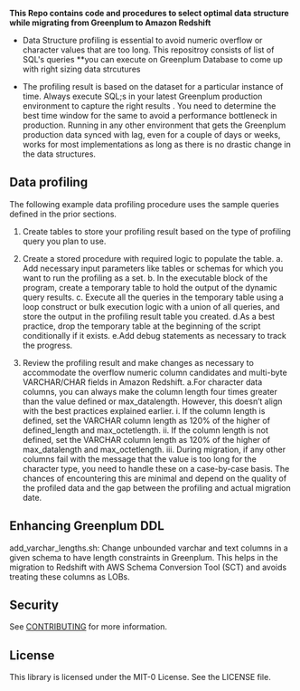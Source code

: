 
**This Repo contains code and procedures to select optimal data structure while migrating from Greenplum to Amazon Redshift**

* Data Structure profiling is essential to avoid numeric overflow or character values that are too long. This repositroy consists of list of SQL's queries **you can execute on Greenplum Database to come up with right sizing data strcutures 

* The profiling result is based on the dataset for a particular instance of time. Always execute SQL;s in your latest Greenplum production environment to capture the right results . You need to determine the best time window for the same to avoid a performance bottleneck in production. Running in any other environment that gets the Greenplum production data synced with lag, even for a couple of days or weeks, works for most implementations as long as there is no drastic change in the data structures.


## Data profiling
The following example data profiling procedure uses the sample queries defined in the prior sections.

1.	Create tables to store your profiling result based on the type of profiling query you plan to use.
2.	Create a stored procedure with required logic to populate the table.
    a. Add necessary input parameters like tables or schemas for which you want to run the profiling as a set. 
    b. In the executable block of the program, create a temporary table to hold the output of the dynamic query results.
    c. Execute all the queries in the temporary table using a loop construct or bulk execution logic with a union of all queries, and store the output in       the profiling result table you created.
    d.As a best practice, drop the temporary table at the beginning of the script conditionally if it exists.
    e.Add debug statements as necessary to track the progress.
    
3.	Review the profiling result and make changes as necessary to accommodate the overflow numeric column candidates and multi-byte VARCHAR/CHAR fields in Amazon Redshift.
  a.For character data columns, you can always make the column length four times greater than the value defined or max_datalength. However, this doesn’t align with the best practices explained earlier. 
    i.	If the column length is defined, set the VARCHAR column length as 120% of the higher of defined_length and max_octetlength.
    ii.	If the column length is not defined, set the VARCHAR column length as 120% of the higher of max_datalength and max_octetlength.
    iii.	During migration, if any other columns fail with the message that the value is too long for the character type, you need to handle these on a      case-by-case basis. The chances of encountering this are minimal and depend on the quality of the profiled data and the gap between the profiling and    actual migration date.

## Enhancing Greenplum DDL

add_varchar_lengths.sh: Change unbounded varchar and text columns in a given schema to have length constraints in Greenplum. This helps in the migration to Redshift with AWS Schema Conversion Tool (SCT) and avoids treating these columns as LOBs.

## Security

See [CONTRIBUTING](CONTRIBUTING.md#security-issue-notifications) for more information.

## License

This library is licensed under the MIT-0 License. See the LICENSE file.

